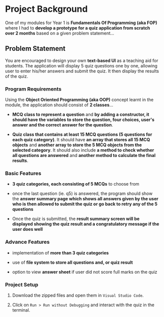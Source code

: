 # Project Background
One of my modules for Year 1 is **Fundamentals Of Programming (aka FOP)** where I had to **develop a prototype for a quiz application from scratch over 2 months** based on a given problem statement...

## Problem Statement

You are encouraged to design your own **text-based UI** as a teaching aid for students. The application will display 5 quiz questions one by one, allowing user to enter his/her answers and submit the quiz. It then display the results of the quiz. 

### Program Requirements

Using the **Object Oriented Programming (aka OOP)** concept learnt in the module, the application should consist of **2 classes**...

- **MCQ class to represent a question** and **by adding a constructor, it should have the variables to store the question, four choices, user's answer and the correct answer for the question**.

- **Quiz class that contains at least 15 MCQ questions (5 questions for each quiz category)**. It should have **an array that stores all 15 MCQ objects** and **another array to store the 5 MCQ objects from the selected category**. It should also include **a method to check whether all questions are answered** and **another method to calculate the final results**.

### Basic Features

- **3 quiz categories, each consisting of 5 MCQs** to choose from

- once the last question (ie. q5) is answered, the program should show the **answer summary page which shows all answers given by the user who is then allowed to submit the quiz or go back to retry any of the 5 questions**

-	Once the quiz is submitted, the **result summary screen will be displayed showing the quiz result and a congratulatory message if the user does well**

### Advance Features

- implementation of **more than 3 quiz categories** 

- use of **file system to store all questions and, or quiz result**

- option to view **answer sheet** if user did not score full marks on the quiz

### Project Setup

1. Download the zipped files and open them in ```Visual Studio Code```.

2. Click on `Run > Run without Debugging` and interact with the quiz in the terminal.

